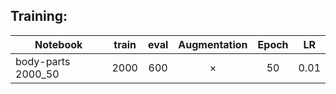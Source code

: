 Training:
------


Notebook|train|eval|Augmentation| Epoch|LR
--------|:-----:|:-----:|:----------------:|:-------:|:---------:|
body-parts 2000_50|2000|600|×|50|0.01


	

	
	
	
	
	
	
	
